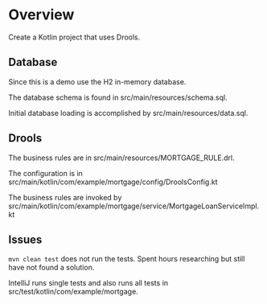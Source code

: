 # Overview
Create a Kotlin project that uses Drools.

## Database
Since this is a demo use the H2 in-memory database.

The database schema is found in src/main/resources/schema.sql.

Initial database loading is accomplished by src/main/resources/data.sql.

## Drools 
The business rules are in src/main/resources/MORTGAGE_RULE.drl.

The configuration is in src/main/kotlin/com/example/mortgage/config/DroolsConfig.kt

The business rules are invoked by src/main/kotlin/com/example/mortgage/service/MortgageLoanServiceImpl.kt

## Issues
`mvn clean test` does not run the tests.  Spent hours researching but still have not found a solution.

IntelliJ runs single tests and also runs all tests in src/test/kotlin/com/example/mortgage.

